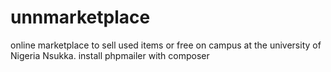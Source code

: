 # unnmarketplace
online marketplace to sell used items or free on campus at the university of Nigeria Nsukka.
install phpmailer with composer
